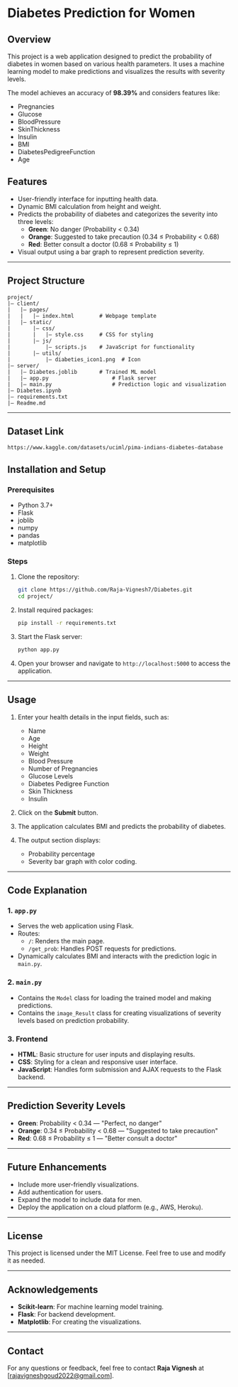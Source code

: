 # Diabetes Prediction for Women

## Overview
This project is a web application designed to predict the probability of diabetes in women based on various health parameters. It uses a machine learning model to make predictions and visualizes the results with severity levels.

The model achieves an accuracy of **98.39%** and considers features like:
- Pregnancies
- Glucose
- BloodPressure
- SkinThickness
- Insulin
- BMI
- DiabetesPedigreeFunction
- Age

## Features
- User-friendly interface for inputting health data.
- Dynamic BMI calculation from height and weight.
- Predicts the probability of diabetes and categorizes the severity into three levels:
  - **Green**: No danger (Probability < 0.34)
  - **Orange**: Suggested to take precaution (0.34 ≤ Probability < 0.68)
  - **Red**: Better consult a doctor (0.68 ≤ Probability ≤ 1)
- Visual output using a bar graph to represent prediction severity.

---

## Project Structure
```
project/
|— client/
|   |— pages/
|   |   |— index.html        # Webpage template
|   |— static/
|       |— css/
|       |   |— style.css     # CSS for styling
|       |— js/
|           |— scripts.js    # JavaScript for functionality
|       |— utils/
|           |— diabeties_icon1.png  # Icon
|— server/
|   |— Diabetes.joblib       # Trained ML model
|   |— app.py                    # Flask server
|   |— main.py                   # Prediction logic and visualization
|— Diabetes.ipynb
|— requirements.txt
|— Readme.md
```

---
## Dataset Link 
    https://www.kaggle.com/datasets/uciml/pima-indians-diabetes-database
## Installation and Setup

### Prerequisites
- Python 3.7+
- Flask
- joblib
- numpy
- pandas
- matplotlib

### Steps
1. Clone the repository:
   ```bash
   git clone https://github.com/Raja-Vignesh7/Diabetes.git
   cd project/
   ```
2. Install required packages:
   ```bash
   pip install -r requirements.txt
   ```
3. Start the Flask server:
   ```bash
   python app.py
   ```
4. Open your browser and navigate to `http://localhost:5000` to access the application.

---

## Usage
1. Enter your health details in the input fields, such as:
   - Name
   - Age
   - Height
   - Weight
   - Blood Pressure
   - Number of Pregnancies
   - Glucose Levels
   - Diabetes Pedigree Function
   - Skin Thickness
   - Insulin

2. Click on the **Submit** button.
3. The application calculates BMI and predicts the probability of diabetes.
4. The output section displays:
   - Probability percentage
   - Severity bar graph with color coding.

---

## Code Explanation

### 1. `app.py`
- Serves the web application using Flask.
- Routes:
  - `/`: Renders the main page.
  - `/get_prob`: Handles POST requests for predictions.
- Dynamically calculates BMI and interacts with the prediction logic in `main.py`.

### 2. `main.py`
- Contains the `Model` class for loading the trained model and making predictions.
- Contains the `image_Result` class for creating visualizations of severity levels based on prediction probability.

### 3. Frontend
- **HTML**: Basic structure for user inputs and displaying results.
- **CSS**: Styling for a clean and responsive user interface.
- **JavaScript**: Handles form submission and AJAX requests to the Flask backend.

---

## Prediction Severity Levels
- **Green**: Probability < 0.34 — "Perfect, no danger"
- **Orange**: 0.34 ≤ Probability < 0.68 — "Suggested to take precaution"
- **Red**: 0.68 ≤ Probability ≤ 1 — "Better consult a doctor"

---

## Future Enhancements
- Include more user-friendly visualizations.
- Add authentication for users.
- Expand the model to include data for men.
- Deploy the application on a cloud platform (e.g., AWS, Heroku).

---

## License
This project is licensed under the MIT License. Feel free to use and modify it as needed.

---

## Acknowledgements
- **Scikit-learn**: For machine learning model training.
- **Flask**: For backend development.
- **Matplotlib**: For creating the visualizations.

---

## Contact
For any questions or feedback, feel free to contact **Raja Vignesh** at [rajavigneshgoud2022@gmail.com].

